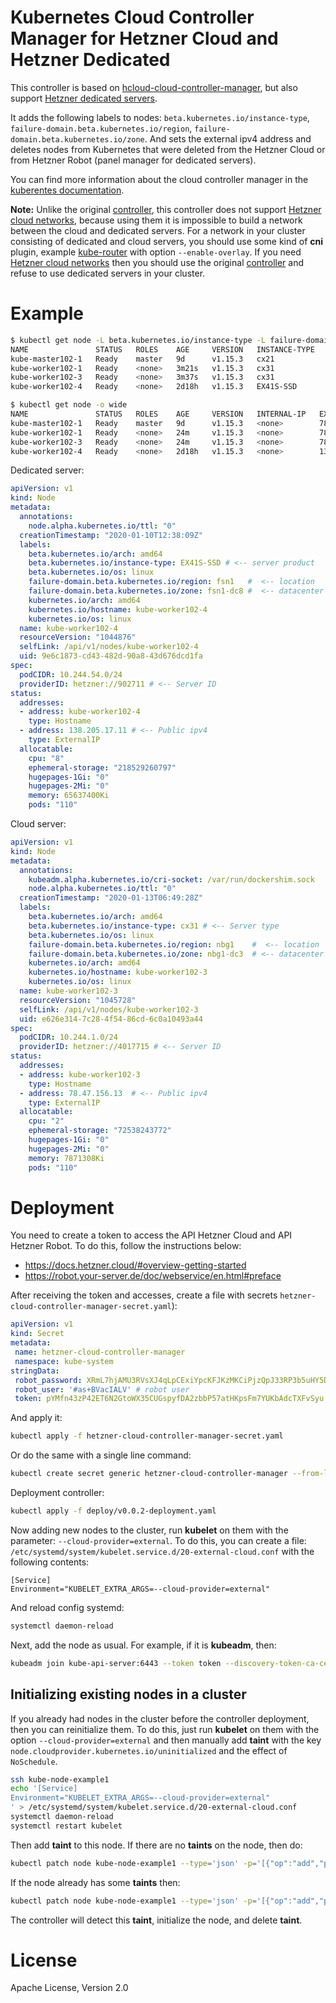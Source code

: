# Kubernetes Cloud Controller Manager for Hetzner Cloud and Hetzner Dedicated
This controller is based on [hcloud-cloud-controller-manager](https://github.com/hetznercloud/hcloud-cloud-controller-manager), but also support [Hetzner dedicated servers](https://www.hetzner.com/dedicated-rootserver).

It adds the following labels to nodes: `beta.kubernetes.io/instance-type`, `failure-domain.beta.kubernetes.io/region`, `failure-domain.beta.kubernetes.io/zone`. And sets the external ipv4 address and deletes nodes from Kubernetes that were deleted from the Hetzner Cloud or from Hetzner Robot (panel manager for dedicated servers).

You can find more information about the cloud controller manager in the [kuberentes documentation](https://kubernetes.io/docs/tasks/administer-cluster/running-cloud-controller/).

**Note:** Unlike the original [controller]((https://github.com/hetznercloud/hcloud-cloud-controller-manager)), this controller does not support [Hetzner cloud networks](https://community.hetzner.com/tutorials/hcloud-networks-basic), because using them it is impossible to build a network between the cloud and dedicated servers. For a network in your cluster consisting of dedicated and cloud servers, you should  use some kind of **cni** plugin, example [kube-router](https://github.com/cloudnativelabs/kube-router) with option `--enable-overlay`. If you need [Hetzner cloud networks](https://community.hetzner.com/tutorials/hcloud-networks-basic) then you should use the original [controller](https://github.com/hetznercloud/hcloud-cloud-controller-manager) and refuse to use dedicated servers in your cluster.


# Example
```bash
$ kubectl get node -L beta.kubernetes.io/instance-type -L failure-domain.beta.kubernetes.io/region -L failure-domain.beta.kubernetes.io/zone
NAME               STATUS   ROLES    AGE     VERSION   INSTANCE-TYPE   REGION   ZONE
kube-master102-1   Ready    master   9d      v1.15.3   cx21            nbg1     nbg1-dc3 # <-- cloud server
kube-worker102-1   Ready    <none>   3m21s   v1.15.3   cx31            nbg1     nbg1-dc3 # <-- cloud server
kube-worker102-3   Ready    <none>   3m37s   v1.15.3   cx31            nbg1     nbg1-dc3 # <-- cloud server
kube-worker102-4   Ready    <none>   2d18h   v1.15.3   EX41S-SSD       fsn1     fsn1-dc8 # <-- dedicated server

$ kubectl get node -o wide
NAME               STATUS   ROLES    AGE     VERSION   INTERNAL-IP   EXTERNAL-IP      OS-IMAGE             KERNEL-VERSION      CONTAINER-RUNTIME
kube-master102-1   Ready    master   9d      v1.15.3   <none>        78.47.171.273    Ubuntu 18.04.3 LTS   4.18.0-25-generic   docker://18.9.8
kube-worker102-1   Ready    <none>   24m     v1.15.3   <none>        78.47.111.15     Ubuntu 18.04.3 LTS   4.15.0-72-generic   docker://18.9.8
kube-worker102-3   Ready    <none>   24m     v1.15.3   <none>        78.47.156.13     Ubuntu 18.04.3 LTS   4.15.0-72-generic   docker://18.9.8
kube-worker102-4   Ready    <none>   2d18h   v1.15.3   <none>        138.205.17.11    Ubuntu 18.04.3 LTS   4.18.0-25-generic   docker://18.9.8
```

Dedicated server:
```yaml
apiVersion: v1
kind: Node
metadata:
  annotations:
    node.alpha.kubernetes.io/ttl: "0"
  creationTimestamp: "2020-01-10T12:38:09Z"
  labels:
    beta.kubernetes.io/arch: amd64
    beta.kubernetes.io/instance-type: EX41S-SSD # <-- server product
    beta.kubernetes.io/os: linux
    failure-domain.beta.kubernetes.io/region: fsn1   #  <-- location
    failure-domain.beta.kubernetes.io/zone: fsn1-dc8 #  <-- datacenter
    kubernetes.io/arch: amd64
    kubernetes.io/hostname: kube-worker102-4
    kubernetes.io/os: linux
  name: kube-worker102-4
  resourceVersion: "1044876"
  selfLink: /api/v1/nodes/kube-worker102-4
  uid: 9e6c1873-cd43-482d-90a8-43d676dcd1fa
spec:
  podCIDR: 10.244.54.0/24
  providerID: hetzner://902711 # <-- Server ID
status:
  addresses:
  - address: kube-worker102-4
    type: Hostname
  - address: 138.205.17.11 # <-- Public ipv4
    type: ExternalIP
  allocatable:
    cpu: "8"
    ephemeral-storage: "218529260797"
    hugepages-1Gi: "0"
    hugepages-2Mi: "0"
    memory: 65637400Ki
    pods: "110"

```

Cloud server:
```yaml
apiVersion: v1
kind: Node
metadata:
  annotations:
    kubeadm.alpha.kubernetes.io/cri-socket: /var/run/dockershim.sock
    node.alpha.kubernetes.io/ttl: "0"
  creationTimestamp: "2020-01-13T06:49:28Z"
  labels:
    beta.kubernetes.io/arch: amd64
    beta.kubernetes.io/instance-type: cx31 # <-- Server type
    beta.kubernetes.io/os: linux
    failure-domain.beta.kubernetes.io/region: nbg1    #  <-- location
    failure-domain.beta.kubernetes.io/zone: nbg1-dc3  # <-- datacenter
    kubernetes.io/arch: amd64
    kubernetes.io/hostname: kube-worker102-3
    kubernetes.io/os: linux
  name: kube-worker102-3
  resourceVersion: "1045728"
  selfLink: /api/v1/nodes/kube-worker102-3
  uid: e626e314-7c28-4f54-86cd-6c0a10493a44
spec:
  podCIDR: 10.244.1.0/24
  providerID: hetzner://4017715 # <-- Server ID
status:
  addresses:
  - address: kube-worker102-3
    type: Hostname
  - address: 78.47.156.13  # <-- Public ipv4
    type: ExternalIP
  allocatable:
    cpu: "2"
    ephemeral-storage: "72538243772"
    hugepages-1Gi: "0"
    hugepages-2Mi: "0"
    memory: 7871308Ki
    pods: "110"
```

# Deployment
You need to create a token to access the API Hetzner Cloud and API Hetzner Robot. To do this, follow the instructions below:
 * https://docs.hetzner.cloud/#overview-getting-started
 * https://robot.your-server.de/doc/webservice/en.html#preface

 After receiving the token and accesses, create a file with secrets `hetzner-cloud-controller-manager-secret.yaml`):
 ```yaml
 apiVersion: v1
kind: Secret
metadata:
  name: hetzner-cloud-controller-manager
  namespace: kube-system
stringData:
  robot_password: XRmL7hjAMU3RVsXJ4qLpCExiYpcKFJKzMKCiPjzQpJ33RP3b5uHY5DhqhF44YarY #robot password
  robot_user: '#as+BVacIALV' # robot user
  token: pYMfn43zP42ET6N2GtoWX35CUGspyfDA2zbbP57atHKpsFm7YUKbAdcTXFvSyu # hcloud token
 ```

And apply it:
```bash
kubectl apply -f hetzner-cloud-controller-manager-secret.yaml
```
Or do the same with a single line command:
```bash
kubectl create secret generic hetzner-cloud-controller-manager --from-literal=token=pYMfn43zP42ET6N2GtoWX35CUGspyfDA2zbbP57atHKpsFm7YUKbAdcTXFvSyu --from-literal=robot_user='#as+BVacIALV' --from-literal=robot_password=XRmL7hjAMU3RVsXJ4qLpCExiYpcKFJKzMKCiPjzQpJ33RP3b5uHY5DhqhF44YarY
```

Deployment controller:
```bash
kubectl apply -f deploy/v0.0.2-deployment.yaml
```

Now adding new nodes to the cluster, run **kubelet** on them with the parameter: `--cloud-provider=external`. To do this, you can create a file: `/etc/systemd/system/kubelet.service.d/20-external-cloud.conf` with the following contents:
```
[Service]
Environment="KUBELET_EXTRA_ARGS=--cloud-provider=external"
```
And reload config systemd:
 ```bash
 systemctl daemon-reload
 ```

Next, add the node as usual. For example, if it is **kubeadm**, then:
```bash
kubeadm join kube-api-server:6443 --token token --discovery-token-ca-cert-hash sha256:hash 
```

## Initializing existing nodes in a cluster
If you already had nodes in the cluster before the controller deployment, then you can reinitialize them. To do this, just run **kubelet** on them with the option `--cloud-provider=external` and then manually add **taint** with the key` node.cloudprovider.kubernetes.io/uninitialized` and the effect of `NoSchedule`.


```bash
ssh kube-node-example1
echo '[Service]
Environment="KUBELET_EXTRA_ARGS=--cloud-provider=external"
' > /etc/systemd/system/kubelet.service.d/20-external-cloud.conf
systemctl daemon-reload
systemctl restart kubelet
```

Then add **taint** to this node. If there are no **taints** on the node, then do:
```bash
kubectl patch node kube-node-example1 --type='json' -p='[{"op":"add","path":"/spec/taints","value": [{"effect":"NoSchedule","key":"node.cloudprovider.kubernetes.io/uninitialized"}]}]'
```
If the node already has some **taints** then:
```bash
kubectl patch node kube-node-example1 --type='json' -p='[{"op":"add","path":"/spec/taints/-","value": {"effect":"NoSchedule","key":"node.cloudprovider.kubernetes.io/uninitialized"}}]'
```

The controller will detect this **taint**, initialize the node, and delete **taint**.

# License

Apache License, Version 2.0
